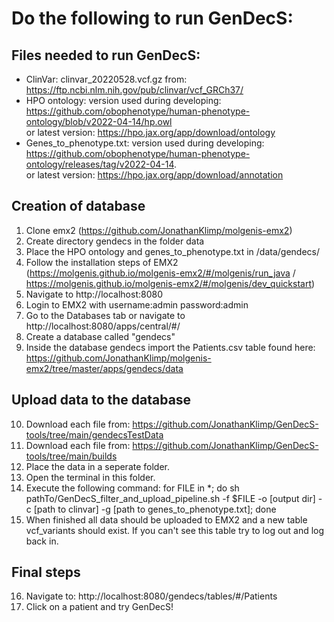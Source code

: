 # Do the following to run GenDecS:

## Files needed to run GenDecS:
* ClinVar: clinvar_20220528.vcf.gz from: https://ftp.ncbi.nlm.nih.gov/pub/clinvar/vcf_GRCh37/ 
* HPO ontology: version used during developing: https://github.com/obophenotype/human-phenotype-ontology/blob/v2022-04-14/hp.owl   
   or latest version: https://hpo.jax.org/app/download/ontology 
* Genes_to_phenotype.txt: version used during developing: https://github.com/obophenotype/human-phenotype-ontology/releases/tag/v2022-04-14.   
   or latest version: https://hpo.jax.org/app/download/annotation 

## Creation of database
1. Clone emx2 (https://github.com/JonathanKlimp/molgenis-emx2)
2. Create directory gendecs in the folder data
3. Place the HPO ontology and genes_to_phenotype.txt in /data/gendecs/
4. Follow the installation steps of EMX2 (https://molgenis.github.io/molgenis-emx2/#/molgenis/run_java / https://molgenis.github.io/molgenis-emx2/#/molgenis/dev_quickstart)
5. Navigate to http://localhost:8080
6. Login to EMX2 with username:admin password:admin
7. Go to the Databases tab or navigate to http://localhost:8080/apps/central/#/
8. Create a database called "gendecs"
9. Inside the database gendecs import the Patients.csv table found here: https://github.com/JonathanKlimp/molgenis-emx2/tree/master/apps/gendecs/data

## Upload data to the database
10. Download each file from: https://github.com/JonathanKlimp/GenDecS-tools/tree/main/gendecsTestData
11. Download each file from: https://github.com/JonathanKlimp/GenDecS-tools/tree/main/builds
12. Place the data in a seperate folder.
13. Open the terminal in this folder.
14. Execute the following command:
    for FILE in *; do sh pathTo/GenDecS_filter_and_upload_pipeline.sh -f $FILE -o [output dir] -c [path to clinvar] -g [path to genes_to_phenotype.txt]; done
15. When finished all data should be uploaded to EMX2 and a new table vcf_variants should exist.
    If you can't see this table try to log out and log back in.

## Final steps
16. Navigate to: http://localhost:8080/gendecs/tables/#/Patients
17. Click on a patient and try GenDecS!
